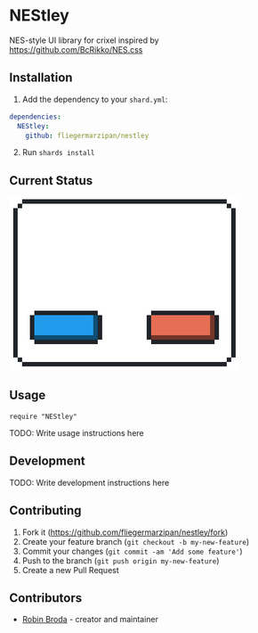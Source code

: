 # NEStley

NES-style UI library for crixel inspired by https://github.com/BcRikko/NES.css

## Installation

1. Add the dependency to your `shard.yml`:
```yaml
dependencies:
  NEStley:
    github: fliegermarzipan/nestley
```
2. Run `shards install`

## Current Status

![Preview](preview.png)

## Usage

```crystal
require "NEStley"
```

TODO: Write usage instructions here

## Development

TODO: Write development instructions here

## Contributing

1. Fork it (<https://github.com/fliegermarzipan/nestley/fork>)
2. Create your feature branch (`git checkout -b my-new-feature`)
3. Commit your changes (`git commit -am 'Add some feature'`)
4. Push to the branch (`git push origin my-new-feature`)
5. Create a new Pull Request

## Contributors

- [Robin Broda](https://github.com/coderobe) - creator and maintainer
